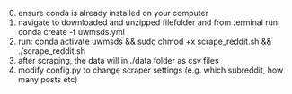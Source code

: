 0. ensure conda is already installed on your computer
1. navigate to downloaded and unzipped filefolder and from terminal run: conda create -f uwmsds.yml
2. run: conda activate uwmsds && sudo chmod +x scrape_reddit.sh && ./scrape_reddit.sh
3. after scraping, the data will in ./data folder as csv files
4. modify config.py to change scraper settings (e.g. which subreddit, how many posts etc)
